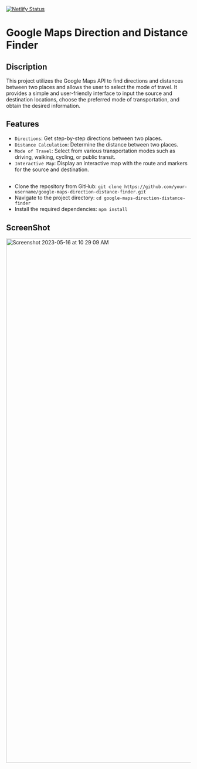 [![Netlify Status](https://api.netlify.com/api/v1/badges/bfd5c5b7-77d1-4ef5-8710-807816341345/deploy-status)](https://app.netlify.com/sites/fancy-gelato-ad6c23/deploys)

# Google Maps Direction and Distance Finder

## Discription 
This project utilizes the Google Maps API to find directions and distances between two places and allows the user to select the mode of travel. It provides a simple and user-friendly interface to input the source and destination locations, choose the preferred mode of transportation, and obtain the desired information.

## Features 

- `Directions`: Get step-by-step directions between two places.
- `Distance Calculation`: Determine the distance between two places.
- `Mode of Travel`: Select from various transportation modes such as driving, walking, cycling, or public transit.
- `Interactive Map`: Display an interactive map with the route and markers for the source and destination.

## 

- Clone the repository from GitHub: `git clone https://github.com/your-username/google-maps-direction-distance-finder.git`
- Navigate to the project directory: `cd google-maps-direction-distance-finder`
- Install the required dependencies: `npm install`

## ScreenShot 

<img width="1431" alt="Screenshot 2023-05-16 at 10 29 09 AM" src="https://github.com/Keshav-0907/Google-Maps-Directions/assets/91189139/9c8729fd-57ce-49b1-9374-7c6ec3bb1d7e">
